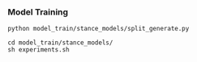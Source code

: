 
### Model Training

```
python model_train/stance_models/split_generate.py

cd model_train/stance_models/
sh experiments.sh
```